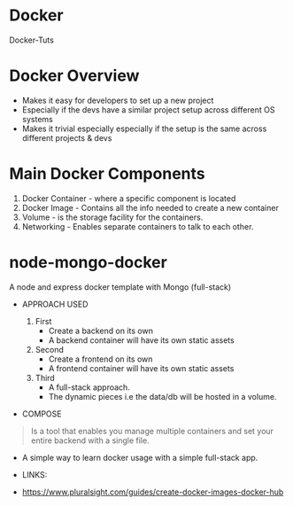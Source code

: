 # Docker
Docker-Tuts

# Docker Overview
- Makes it easy for developers to set up a new project
- Especially if the devs have a similar project setup across different OS systems
- Makes it trivial especially especially if the setup is the same across different projects & devs


# Main Docker Components
1. Docker Container - where a specific component is located
2. Docker Image - Contains all the info needed to create a new container
3. Volume - is the storage facility for the containers.
4. Networking - Enables separate containers to talk to each other.

# node-mongo-docker
A node and express docker template with Mongo (full-stack)

* APPROACH USED
	1. First
		- Create a backend on its own 
		- A backend container will have its own static assets
	2. Second 
		- Create a frontend on its own
		- A frontend container will have its own static assets
	3. Third
		- A full-stack approach.
		- The dynamic pieces i.e the data/db will be hosted in a volume.

* COMPOSE
 > Is a tool that enables you manage multiple containers and set your entire backend with a single file.

- A simple way to learn docker usage with a simple full-stack app.

* LINKS:
 - https://www.pluralsight.com/guides/create-docker-images-docker-hub
